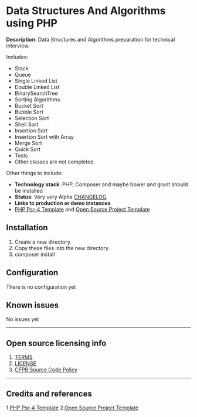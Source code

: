 # Data Structures And Algorithms using PHP

**Description**: Data Structures and Algorithms preparation for technical interview. 

Includes:
 - Stack
 - Queue
 - Single Linked List
 - Double Linked List
 - BinarySearchTree
 - Sorting Algorithms
 - Bucket Sort
 - Bubble Sort
 - Selection Sort
 - Shell Sort
 - Insertion Sort
 - Insertion Sort with Array
 - Merge Sort
 - Quick Sort
 - Tests
 - Other classes are not completed.

Other things to include:

  - **Technology stack**: PHP, Composer and maybe bower and grunt should be installed
  - **Status**:  Very very Alpha [CHANGELOG](CHANGELOG.md).
  - **Links to production or demo instances**
  - [PHP Psr-4 Template](http://culttt.com/2014/05/07/create-psr-4-php-package/) and [Open Source Project Template](https://github.com/cfpb/open-source-project-template)

## Installation

1. Create a new directory.
2. Copy these files into the new directory.
3. composer install

## Configuration

There is no configuration yet

## Known issues

No issues yet

----

## Open source licensing info
1. [TERMS](TERMS.md)
2. [LICENSE](LICENSE)
3. [CFPB Source Code Policy](https://github.com/cfpb/source-code-policy/)


----

## Credits and references

1.[PHP Psr-4 Template](http://culttt.com/2014/05/07/create-psr-4-php-package/)
2.[Open Source Project Template](https://github.com/cfpb/open-source-project-template)
